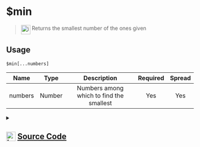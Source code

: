 # $min
> <img align="top" src="https://upload.wikimedia.org/wikipedia/commons/thumb/e/e4/Infobox_info_icon.svg/160px-Infobox_info_icon.svg.png?20150409153300" alt="image" width="25" height="auto"> Returns the smallest number of the ones given
## Usage
```
$min[...numbers]
```
| Name | Type | Description | Required | Spread
| :---: | :---: | :---: | :---: | :---: |
numbers | Number | Numbers among which to find the smallest | Yes | Yes
<details>
<summary>
    
## <img align="top" src="https://cdn4.iconfinder.com/data/icons/iconsimple-logotypes/512/github-512.png" alt="image" width="25" height="auto">  [Source Code](https://github.com/tryforge/ForgeScript-V2/blob/main/src/native/min.ts)
    
</summary>
    
```ts
import { ArgType, NativeFunction, Return } from "../structures"

export default new NativeFunction({
    name: "$min",
    version: "1.0.7",
    description: "Returns the smallest number of the ones given",
    brackets: true,
    unwrap: true,
    args: [
        {
            name: "numbers",
            description: "Numbers among which to find the smallest",
            rest: true,
            type: ArgType.Number,
            required: true,
        },
    ],
    execute(_, [numbers]) {
        return Return.success(Math.min(...numbers))
    },
})

```
    
</details>